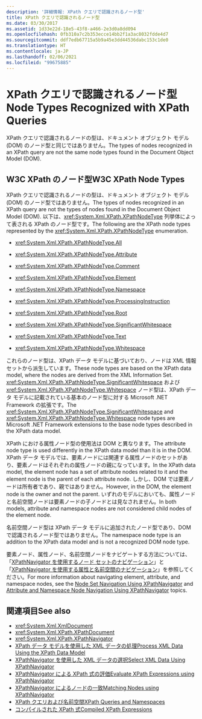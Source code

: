 ```yaml
---
description: '詳細情報: XPath クエリで認識されるノード型'
title: XPath クエリで認識されるノード型
ms.date: 03/30/2017
ms.assetid: 1d33e22d-18e5-43f8-a466-2e3d0a8dd094
ms.openlocfilehash: 0fb310a7c2b353ecce14bb2f1a3ac8032fdde4d7
ms.sourcegitcommit: ddf7edb67715a5b9a45e3dd44536dabc153c1de0
ms.translationtype: HT
ms.contentlocale: ja-JP
ms.lasthandoff: 02/06/2021
ms.locfileid: "99675885"
---
```

# <a name="node-types-recognized-with-xpath-queries"></a><span data-ttu-id="deb6e-103">XPath クエリで認識されるノード型</span><span class="sxs-lookup"><span data-stu-id="deb6e-103">Node Types Recognized with XPath Queries</span></span>

<span data-ttu-id="deb6e-104">XPath クエリで認識されるノードの型は、ドキュメント オブジェクト モデル (DOM) のノード型と同じではありません。</span><span class="sxs-lookup"><span data-stu-id="deb6e-104">The types of nodes recognized in an XPath query are not the same node types found in the Document Object Model (DOM).</span></span>  
  
## <a name="w3c-xpath-node-types"></a><span data-ttu-id="deb6e-105">W3C XPath のノード型</span><span class="sxs-lookup"><span data-stu-id="deb6e-105">W3C XPath Node Types</span></span>  

 <span data-ttu-id="deb6e-106">XPath クエリで認識されるノードの型は、ドキュメント オブジェクト モデル (DOM) のノード型ではありません。</span><span class="sxs-lookup"><span data-stu-id="deb6e-106">The types of nodes recognized in an XPath query are not the types of nodes found in the Document Object Model (DOM).</span></span> <span data-ttu-id="deb6e-107">以下は、<xref:System.Xml.XPath.XPathNodeType> 列挙体によって表される XPath のノード型です。</span><span class="sxs-lookup"><span data-stu-id="deb6e-107">The following are the XPath node types represented by the <xref:System.Xml.XPath.XPathNodeType> enumeration.</span></span>  
  
- <xref:System.Xml.XPath.XPathNodeType.All>  
  
- <xref:System.Xml.XPath.XPathNodeType.Attribute>  
  
- <xref:System.Xml.XPath.XPathNodeType.Comment>  
  
- <xref:System.Xml.XPath.XPathNodeType.Element>  
  
- <xref:System.Xml.XPath.XPathNodeType.Namespace>  
  
- <xref:System.Xml.XPath.XPathNodeType.ProcessingInstruction>  
  
- <xref:System.Xml.XPath.XPathNodeType.Root>  
  
- <xref:System.Xml.XPath.XPathNodeType.SignificantWhitespace>  
  
- <xref:System.Xml.XPath.XPathNodeType.Text>  
  
- <xref:System.Xml.XPath.XPathNodeType.Whitespace>  
  
 <span data-ttu-id="deb6e-108">これらのノード型は、XPath データ モデルに基づいており、ノードは XML 情報セットから派生しています。</span><span class="sxs-lookup"><span data-stu-id="deb6e-108">These node types are based on the XPath data model, where the nodes are derived from the XML Information Set.</span></span> <span data-ttu-id="deb6e-109"><xref:System.Xml.XPath.XPathNodeType.SignificantWhitespace> および <xref:System.Xml.XPath.XPathNodeType.Whitespace> ノード型は、XPath データ モデルに記載されている基本のノード型に対する Microsoft .NET Framework の拡張です。</span><span class="sxs-lookup"><span data-stu-id="deb6e-109">The <xref:System.Xml.XPath.XPathNodeType.SignificantWhitespace> and <xref:System.Xml.XPath.XPathNodeType.Whitespace> node types are Microsoft .NET Framework extensions to the base node types described in the XPath data model.</span></span>  
  
 <span data-ttu-id="deb6e-110">XPath における属性ノード型の使用法は DOM と異なります。</span><span class="sxs-lookup"><span data-stu-id="deb6e-110">The attribute node type is used differently in the XPath data model than it is in the DOM.</span></span> <span data-ttu-id="deb6e-111">XPath データ モデルでは、要素ノードには関連する属性ノードのセットがあり、要素ノードはそれぞれの属性ノードの親になっています。</span><span class="sxs-lookup"><span data-stu-id="deb6e-111">In the XPath data model, the element node has a set of attribute nodes related to it and the element node is the parent of each attribute node.</span></span> <span data-ttu-id="deb6e-112">しかし、DOM では要素ノードは所有者であり、親ではありません。</span><span class="sxs-lookup"><span data-stu-id="deb6e-112">However, in the DOM, the element node is the owner and not the parent.</span></span> <span data-ttu-id="deb6e-113">いずれのモデルにおいても、属性ノードと名前空間ノードは要素ノードの子ノードとは見なされません。</span><span class="sxs-lookup"><span data-stu-id="deb6e-113">In both models, attribute and namespace nodes are not considered child nodes of the element node.</span></span>  
  
 <span data-ttu-id="deb6e-114">名前空間ノード型は XPath データ モデルに追加されたノード型であり、DOM で認識されるノード型ではありません。</span><span class="sxs-lookup"><span data-stu-id="deb6e-114">The namespace node type is an addition to the XPath data model and is not a recognized DOM node type.</span></span>  
  
 <span data-ttu-id="deb6e-115">要素ノード、属性ノード、名前空間ノードをナビゲートする方法については、「[XPathNavigator を使用するノード セットのナビゲーション](node-set-navigation-using-xpathnavigator.md)」と「[XPathNavigator を使用する属性と名前空間のナビゲーション](attribute-and-namespace-node-navigation-using-xpathnavigator.md)」を参照してください。</span><span class="sxs-lookup"><span data-stu-id="deb6e-115">For more information about navigating element, attribute, and namespace nodes, see the [Node Set Navigation Using XPathNavigator](node-set-navigation-using-xpathnavigator.md) and [Attribute and Namespace Node Navigation Using XPathNavigator](attribute-and-namespace-node-navigation-using-xpathnavigator.md) topics.</span></span>  
  
## <a name="see-also"></a><span data-ttu-id="deb6e-116">関連項目</span><span class="sxs-lookup"><span data-stu-id="deb6e-116">See also</span></span>

- <xref:System.Xml.XmlDocument>
- <xref:System.Xml.XPath.XPathDocument>
- <xref:System.Xml.XPath.XPathNavigator>
- [<span data-ttu-id="deb6e-117">XPath データ モデルを使用した XML データの処理</span><span class="sxs-lookup"><span data-stu-id="deb6e-117">Process XML Data Using the XPath Data Model</span></span>](process-xml-data-using-the-xpath-data-model.md)
- [<span data-ttu-id="deb6e-118">XPathNavigator を使用した XML データの選択</span><span class="sxs-lookup"><span data-stu-id="deb6e-118">Select XML Data Using XPathNavigator</span></span>](select-xml-data-using-xpathnavigator.md)
- [<span data-ttu-id="deb6e-119">XPathNavigator による XPath 式の評価</span><span class="sxs-lookup"><span data-stu-id="deb6e-119">Evaluate XPath Expressions using XPathNavigator</span></span>](evaluate-xpath-expressions-using-xpathnavigator.md)
- [<span data-ttu-id="deb6e-120">XPathNavigator によるノードの一致</span><span class="sxs-lookup"><span data-stu-id="deb6e-120">Matching Nodes using XPathNavigator</span></span>](matching-nodes-using-xpathnavigator.md)
- [<span data-ttu-id="deb6e-121">XPath クエリおよび名前空間</span><span class="sxs-lookup"><span data-stu-id="deb6e-121">XPath Queries and Namespaces</span></span>](xpath-queries-and-namespaces.md)
- [<span data-ttu-id="deb6e-122">コンパイルされた XPath 式</span><span class="sxs-lookup"><span data-stu-id="deb6e-122">Compiled XPath Expressions</span></span>](compiled-xpath-expressions.md)
